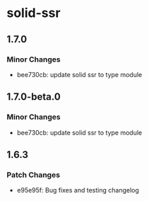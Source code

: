 # solid-ssr

## 1.7.0

### Minor Changes

- bee730cb: update solid ssr to type module

## 1.7.0-beta.0

### Minor Changes

- bee730cb: update solid ssr to type module

## 1.6.3

### Patch Changes

- e95e95f: Bug fixes and testing changelog

